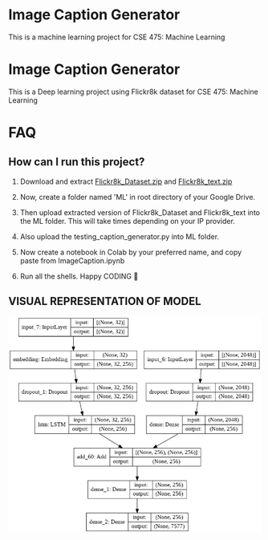 # Image Caption Generator
 This is a machine learning project for CSE 475: Machine Learning 

# Image Caption Generator

This is a Deep learning project using Flickr8k dataset for CSE 475: Machine Learning

# FAQ

## How can I run this project?

1.  Download and extract [Flickr8k_Dataset.zip](https://drive.google.com/file/d/1Y37dUIocd2hjADk7FmMP-ptmzAssFQcN/view?usp=sharing) and [Flickr8k_text.zip](https://drive.google.com/file/d/179RcanAzTFNXguIboXn2ZI1hx7tWKk16/view?usp=sharing)

2.  Now, create a folder named 'ML' in root directory of your Google Drive.

3.  Then upload extracted version of Flickr8k_Dataset and Flickr8k_text into the ML folder. This will take times depending on your IP provider.

4.  Also upload the testing_caption_generator.py into ML folder.

5.  Now create a notebook in Colab by your preferred name, and copy paste from ImageCaption.ipynb

6.  Run all the shells. Happy CODING 🙂

## VISUAL REPRESENTATION OF MODEL
![Visual Representation](model.png)
